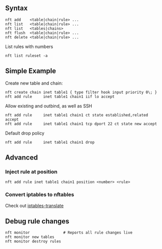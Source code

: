 ## Syntax


    nft add    <table|chain|rule> ...
    nft list   <table|chain|rule> ...
    nft list   <tables|chains>
    nft flush  <table|chain|rule> ...
    nft delete <table|chain|rule> ...
    
List rules with numbers

    nft list ruleset -a

## Simple Example

Create new table and chain:

    nft create chain inet table1 { type filter hook input priority 0\; }
    nft add rule     inet table1 chain1 iif lo accept
    
Allow existing and outbind, as well as SSH

    nft add rule     inet table1 chain1 ct state established,related accept
    nft add rule     inet table1 chain1 tcp dport 22 ct state new accept
    
Default drop policy

    nft add rule     inet table1 chain1 drop
    
## Advanced

### Inject rule at position

    nft add rule inet table1 chain1 position <number> <rule>
    
### Convert iptables to nftables

Check out [iptables-translate](https://wiki.nftables.org/wiki-nftables/index.php/Moving_from_iptables_to_nftables)

## Debug rule changes

    nft monitor               # Reports all rule changes live
    nft monitor new tables
    nft monitor destroy rules
